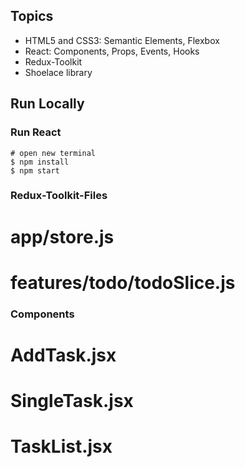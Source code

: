## Topics

- HTML5 and CSS3: Semantic Elements, Flexbox
- React: Components, Props, Events, Hooks
- Redux-Toolkit
- Shoelace library

## Run Locally

### Run React

```
# open new terminal
$ npm install
$ npm start
```

### Redux-Toolkit-Files

# app/store.js

# features/todo/todoSlice.js

### Components

# AddTask.jsx

# SingleTask.jsx

# TaskList.jsx
